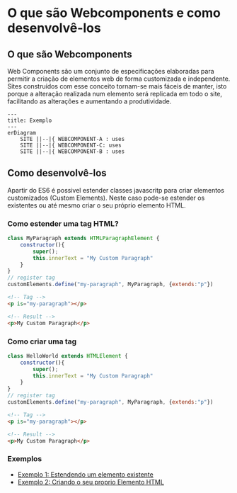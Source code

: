 # O que são Webcomponents e como desenvolvê-los

## O que são Webcomponents
Web Components são um conjunto de especificações elaboradas para permitir a criação de elementos web de forma customizada e independente.
Sites construídos com esse conceito tornam-se mais fáceis de manter, isto porque a alteração realizada num elemento será replicada em todo o site, facilitando as alterações e aumentando a produtividade.

```mermaid
---
title: Exemplo
---
erDiagram
    SITE ||--|{ WEBCOMPONENT-A : uses
    SITE ||--|{ WEBCOMPONENT-C: uses
    SITE ||--|{ WEBCOMPONENT-B : uses
```

## Como desenvolvê-los
Apartir do ES6 é possivel estender classes javascritp para criar elementos customizados (Custom Elements). Neste caso pode-se estender os existentes ou até mesmo criar o seu próprio elemento HTML.

### Como estender uma tag HTML?
```javascript
class MyParagraph extends HTMLParagraphElement {
    constructor(){
        super();
        this.innerText = "My Custom Paragraph"
    }
}
// register tag
customElements.define("my-paragraph", MyParagraph, {extends:"p"})
```

```html
<!-- Tag -->
<p is="my-paragraph"></p>

<!-- Result -->
<p>My Custom Paragraph</p>
```
### Como criar uma tag
```javascript
class HelloWorld extends HTMLElement {
    constructor(){
        super();
        this.innerText = "My Custom Paragraph"
    }
}
// register tag
customElements.define("my-paragraph", MyParagraph, {extends:"p"})
```

```html
<!-- Tag -->
<p is="my-paragraph"></p>

<!-- Result -->
<p>My Custom Paragraph</p>
```

### Exemplos
- [Exemplo 1: Estendendo um elemento existente](https://game-of-devs.github.io/how-to-develop-webcomponents/exemplos/load-posts/src/index.html)
- [Exemplo 2: Criando o seu proprio Elemento HTML](https://game-of-devs.github.io/how-to-develop-webcomponents/exemplos/address-autocomplete/src/index.html)
